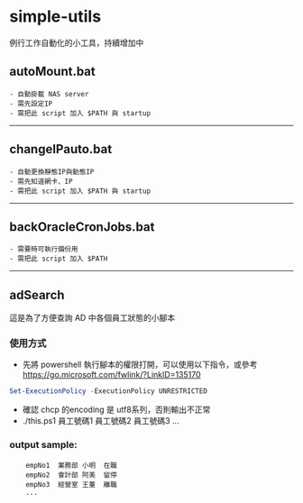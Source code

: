 # simple-utils
例行工作自動化的小工具，持續增加中

## autoMount.bat 
    - 自動掛載 NAS server
    - 需先設定IP
    - 需把此 script 加入 $PATH 與 startup
---
## changeIPauto.bat 
    - 自動更換靜態IP與動態IP
    - 需先知道網卡、IP
    - 需把此 script 加入 $PATH 與 startup
---
## backOracleCronJobs.bat 
    - 需要時可執行備份用
    - 需把此 script 加入 $PATH
---
## adSearch
這是為了方便查詢 AD 中各個員工狀態的小腳本

### 使用方式
- 先將 powershell 執行腳本的權限打開，可以使用以下指令，或參考 https://go.microsoft.com/fwlink/?LinkID=135170
```powershell
Set-ExecutionPolicy -ExecutionPolicy UNRESTRICTED
```
- 確認 chcp 的encoding 是 utf8系列，否則輸出不正常
- ./this.ps1 員工號碼1 員工號碼2 員工號碼3 ...

### output sample:
        empNo1	業務部	小明  在職
        empNo2	會計部	阿美  留停
        empNo3	經營室	王董  離職
        ...
